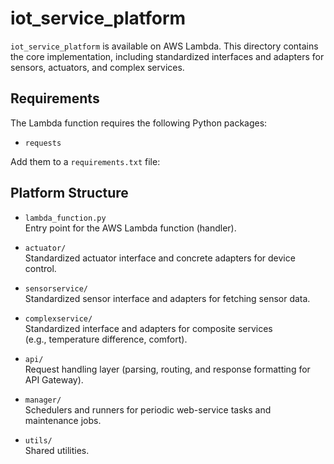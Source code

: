 # iot_service_platform

`iot_service_platform` is available on AWS Lambda.
This directory contains the core implementation, including standardized interfaces and adapters for sensors, actuators, and complex services.

## Requirements

The Lambda function requires the following Python packages:

- `requests`

Add them to a `requirements.txt` file:


## Platform Structure

- `lambda_function.py`  
  Entry point for the AWS Lambda function (handler).

- `actuator/`  
  Standardized actuator interface and concrete adapters for device control.

- `sensorservice/`  
  Standardized sensor interface and adapters for fetching sensor data.

- `complexservice/`  
  Standardized interface and adapters for composite services  
  (e.g., temperature difference, comfort).

- `api/`  
  Request handling layer (parsing, routing, and response formatting for API Gateway).

- `manager/`  
  Schedulers and runners for periodic web-service tasks and maintenance jobs.

- `utils/`  
  Shared utilities.



